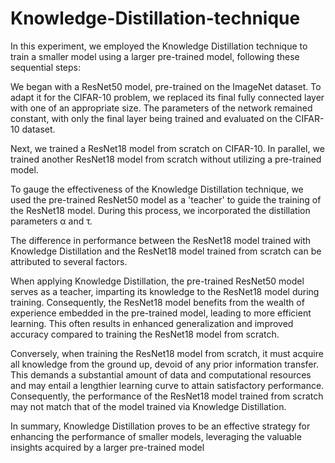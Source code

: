 # Knowledge-Distillation-technique
In this experiment, we employed the Knowledge Distillation technique to train a smaller model using a larger pre-trained model, following these sequential steps:

We began with a ResNet50 model, pre-trained on the ImageNet dataset. To adapt it for the CIFAR-10 problem, we replaced its final fully connected layer with one of an appropriate size. The parameters of the network remained constant, with only the final layer being trained and evaluated on the CIFAR-10 dataset.

Next, we trained a ResNet18 model from scratch on CIFAR-10. In parallel, we trained another ResNet18 model from scratch without utilizing a pre-trained model.

To gauge the effectiveness of the Knowledge Distillation technique, we used the pre-trained ResNet50 model as a 'teacher' to guide the training of the ResNet18 model. During this process, we incorporated the distillation parameters α and τ.

The difference in performance between the ResNet18 model trained with Knowledge Distillation and the ResNet18 model trained from scratch can be attributed to several factors.

When applying Knowledge Distillation, the pre-trained ResNet50 model serves as a teacher, imparting its knowledge to the ResNet18 model during training. Consequently, the ResNet18 model benefits from the wealth of experience embedded in the pre-trained model, leading to more efficient learning. This often results in enhanced generalization and improved accuracy compared to training the ResNet18 model from scratch.

Conversely, when training the ResNet18 model from scratch, it must acquire all knowledge from the ground up, devoid of any prior information transfer. This demands a substantial amount of data and computational resources and may entail a lengthier learning curve to attain satisfactory performance. Consequently, the performance of the ResNet18 model trained from scratch may not match that of the model trained via Knowledge Distillation.

In summary, Knowledge Distillation proves to be an effective strategy for enhancing the performance of smaller models, leveraging the valuable insights acquired by a larger pre-trained model
